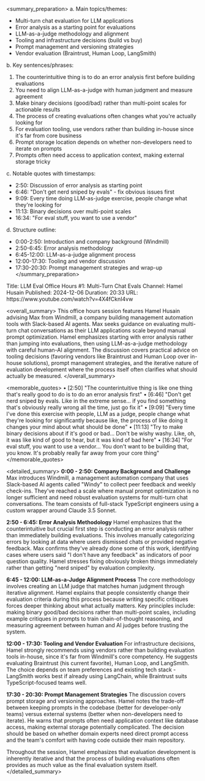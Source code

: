 <summary_preparation>
a. Main topics/themes:
- Multi-turn chat evaluation for LLM applications
- Error analysis as a starting point for evaluations
- LLM-as-a-judge methodology and alignment
- Tooling and infrastructure decisions (build vs buy)
- Prompt management and versioning strategies
- Vendor evaluation (Braintrust, Human Loop, LangSmith)

b. Key sentences/phrases:
1. The counterintuitive thing is to do an error analysis first before building evaluations
2. You need to align LLM-as-a-judge with human judgment and measure agreement
3. Make binary decisions (good/bad) rather than multi-point scales for actionable results
4. The process of creating evaluations often changes what you're actually looking for
5. For evaluation tooling, use vendors rather than building in-house since it's far from core business
6. Prompt storage location depends on whether non-developers need to iterate on prompts
7. Prompts often need access to application context, making external storage tricky

c. Notable quotes with timestamps:
- 2:50: Discussion of error analysis as starting point
- 6:46: "Don't get nerd sniped by evals" - fix obvious issues first
- 9:09: Every time doing LLM-as-judge exercise, people change what they're looking for
- 11:13: Binary decisions over multi-point scales
- 16:34: "For eval stuff, you want to use a vendor"

d. Structure outline:
- 0:00-2:50: Introduction and company background (Windmill)
- 2:50-6:45: Error analysis methodology 
- 6:45-12:00: LLM-as-a-judge alignment process
- 12:00-17:30: Tooling and vendor discussion
- 17:30-20:30: Prompt management strategies and wrap-up
</summary_preparation>

<summary>
<video_metadata>
Title: LLM Eval Office Hours #1: Multi-Turn Chat Evals
Channel: Hamel Husain
Published: 2024-12-06
Duration: 20:33
URL: https://www.youtube.com/watch?v=4X4fCknI4vw
</video_metadata>

<overall_summary>
This office hours session features Hamel Husain advising Max from Windmill, a company building management automation tools with Slack-based AI agents. Max seeks guidance on evaluating multi-turn chat conversations as their LLM applications scale beyond manual prompt optimization. Hamel emphasizes starting with error analysis rather than jumping into evaluations, then using LLM-as-a-judge methodology with careful human-AI alignment. The discussion covers practical advice on tooling decisions (favoring vendors like Braintrust and Human Loop over in-house solutions), prompt management strategies, and the iterative nature of evaluation development where the process itself often clarifies what should actually be measured.
</overall_summary>

<memorable_quotes>
• [2:50] "The counterintuitive thing is like one thing that's really good to do is to do an error analysis first"
• [6:46] "Don't get nerd sniped by evals. Like in the extreme sense... if you find something that's obviously really wrong all the time, just go fix it"
• [9:09] "Every time I've done this exercise with people, LLM as a judge, people change what they're looking for significantly because like, the process of like doing it changes your mind about what should be done"
• [11:13] "Try to make binary decisions about if it's good or bad... Don't be wishy washy. Like, oh, it was like kind of good to hear, but it was kind of bad here"
• [16:34] "For eval stuff, you want to use a vendor... You don't want to be building that, you know. It's probably really far away from your core thing"
</memorable_quotes>

<detailed_summary>
**0:00 - 2:50: Company Background and Challenge**
Max introduces Windmill, a management automation company that uses Slack-based AI agents called "Windy" to collect peer feedback and weekly check-ins. They've reached a scale where manual prompt optimization is no longer sufficient and need robust evaluation systems for multi-turn chat conversations. The team consists of full-stack TypeScript engineers using a custom wrapper around Claude 3.5 Sonnet.

**2:50 - 6:45: Error Analysis Methodology**
Hamel emphasizes that the counterintuitive but crucial first step is conducting an error analysis rather than immediately building evaluations. This involves manually categorizing errors by looking at data where users dismissed chats or provided negative feedback. Max confirms they've already done some of this work, identifying cases where users said "I don't have any feedback" as indicators of poor question quality. Hamel stresses fixing obviously broken things immediately rather than getting "nerd sniped" by evaluation complexity.

**6:45 - 12:00: LLM-as-a-Judge Alignment Process**
The core methodology involves creating an LLM judge that matches human judgment through iterative alignment. Hamel explains that people consistently change their evaluation criteria during this process because writing specific critiques forces deeper thinking about what actually matters. Key principles include: making binary good/bad decisions rather than multi-point scales, including example critiques in prompts to train chain-of-thought reasoning, and measuring agreement between human and AI judges before trusting the system.

**12:00 - 17:30: Tooling and Vendor Evaluation**
For infrastructure decisions, Hamel strongly recommends using vendors rather than building evaluation tools in-house, since it's far from Windmill's core competency. He suggests evaluating Braintrust (his current favorite), Human Loop, and LangSmith. The choice depends on team preferences and existing tech stack - LangSmith works best if already using LangChain, while Braintrust suits TypeScript-focused teams well.

**17:30 - 20:30: Prompt Management Strategies**
The discussion covers prompt storage and versioning approaches. Hamel notes the trade-off between keeping prompts in the codebase (better for developer-only teams) versus external systems (better when non-developers need to iterate). He warns that prompts often need application context like database access, making external storage potentially complicated. The decision should be based on whether domain experts need direct prompt access and the team's comfort with having code outside their main repository.

Throughout the session, Hamel emphasizes that evaluation development is inherently iterative and that the process of building evaluations often provides as much value as the final evaluation system itself.
</detailed_summary>
</summary>